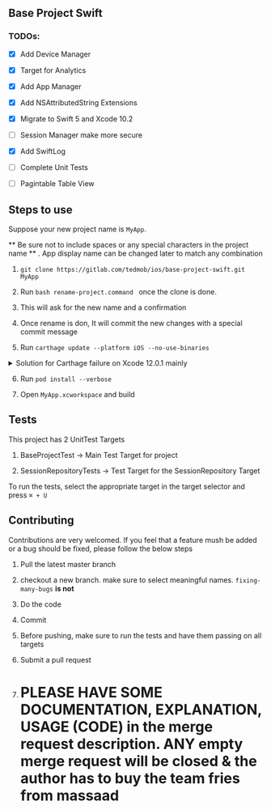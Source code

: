 
  

## Base Project Swift

  

  

### TODOs:

  

  

-  [X] Add Device Manager

  

-  [X] Target for Analytics

  

-  [X] Add App Manager

  

-  [X] Add NSAttributedString Extensions

  

-  [X] Migrate to Swift 5 and Xcode 10.2

  

-  [ ] Session Manager make more secure

  

-  [X] Add SwiftLog

  

- [ ] Complete Unit Tests

  

- [ ] Pagintable Table View

  

  

## Steps to use

  

  

Suppose your new project name is `MyApp`.

  

** Be sure not to include spaces or any special characters in the project name ** . App display name can be changed later to match any combination

  

  

1.  `git clone https://gitlab.com/tedmob/ios/base-project-swift.git MyApp`

  

  

2. Run `bash rename-project.command ` once the clone is done.

  

  

3. This will ask for the new name and a confirmation

  

  

4. Once rename is don, It will commit the new changes with a special commit message

  

  

5. Run `carthage update --platform iOS --no-use-binaries`
<details>
  <summary>Solution for Carthage failure on Xcode 12.0.1 mainly</summary>
  
  ## Workaround that works with both Xcode 11 and 12
  Works with all versions of Xcode 12 (except beta 1 and 2; but no-one should be using those anymore). Once XCFrameworks support lands in Carthage this workaround won’t be needed. However not that XCFrameworks puts some strict requirements on projects that most projects don’t comply with.

Note: This is a change from before where the script excluded arm64 for simulators by individual Xcode 12 version. It now removes it from all Xcode 12 based builds.

How to use
Save the script (👇) to your project (e.g. as a carthage.sh file).
Make the script executable chmod +x carthage.sh
Instead of calling carthage ... call ./carthage.sh ...
E.g. ./carthage.sh build or ./carthage.sh update --use-submodules
Script
```
#!/usr/bin/env bash

# carthage.sh
# Usage example: ./carthage.sh build --platform iOS

set -euo pipefail

xcconfig=$(mktemp /tmp/static.xcconfig.XXXXXX)
trap 'rm -f "$xcconfig"' INT TERM HUP EXIT

# For Xcode 12 make sure EXCLUDED_ARCHS is set to arm architectures otherwise
# the build will fail on lipo due to duplicate architectures.
echo 'EXCLUDED_ARCHS__EFFECTIVE_PLATFORM_SUFFIX_simulator__NATIVE_ARCH_64_BIT_x86_64__XCODE_1200 = arm64 arm64e armv7 armv7s armv6 armv8' >> $xcconfig
echo 'EXCLUDED_ARCHS = $(inherited) $(EXCLUDED_ARCHS__EFFECTIVE_PLATFORM_SUFFIX_$(EFFECTIVE_PLATFORM_SUFFIX)__NATIVE_ARCH_64_BIT_$(NATIVE_ARCH_64_BIT)__XCODE_$(XCODE_VERSION_MAJOR))' >> $xcconfig

export XCODE_XCCONFIG_FILE="$xcconfig"
carthage "$@"
```
[Click here to view original Answer](https://github.com/Carthage/Carthage/issues/3019#issuecomment-665136323)
</details>

  

6. Run `pod install --verbose`

  

  

7. Open `MyApp.xcworkspace` and build

  
  

## Tests

  

This project has 2 UnitTest Targets

  

1. BaseProjectTest -> Main Test Target for project

2. SessionRepositoryTests -> Test Target for the SessionRepository Target

  

To run the tests, select the appropriate target in the target selector and press `⌘ + U `

  
  

##  Contributing

Contributions are very welcomed. If you feel that a feature mush be added or a bug should be fixed, please follow the below steps

  

1. Pull the latest master branch

2. checkout a new branch. make sure to select meaningful names. `fixing-many-bugs`  **is not**

3. Do the code

4. Commit

5. Before pushing, make sure to run the tests and have them passing on all targets

6. Submit a pull request

7.  # PLEASE HAVE SOME DOCUMENTATION, EXPLANATION, USAGE (CODE) in the merge request description. ANY empty merge request will be closed & the author has to buy the team fries from massaad
